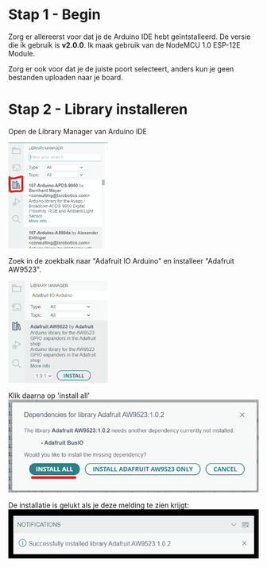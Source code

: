 # Stap 1 - Begin

Zorg er allereerst voor dat je de Arduino IDE hebt geïntstalleerd. De versie die ik gebruik is **v2.0.0**.
Ik maak gebruik van de NodeMCU 1.0 ESP-12E Module. 

Zorg er ook voor dat je de juiste poort selecteert, anders kun je geen bestanden uploaden naar je board. 

# Stap 2 - Library installeren
Open de Library Manager van Arduino IDE

<img src="images\libmanager.png" width="200px" alt="de library manager van Arduino IDE">

Zoek in de zoekbalk naar "Adafruit IO Arduino" en installeer "Adafruit AW9523".

<img src="images\libmanager2.png" width="200px" alt="de library manager van Arduino IDE met zoekbalk">

Klik daarna op 'install all'
![Install all](images\install_all.png "Install All")

De installatie is gelukt als je deze melding te zien krijgt:
![De installatie is gelukt](images\install_succes.png "success")